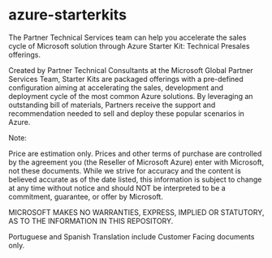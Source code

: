 # azure-starterkits
The Partner Technical Services team can help you accelerate the sales cycle of Microsoft solution through Azure Starter Kit: Technical Presales offerings.

Created by Partner Technical Consultants at the Microsoft Global Partner Services Team, Starter Kits are packaged offerings with a pre-defined configuration aiming at accelerating the sales, development and deployment cycle of the most common Azure solutions. By leveraging an outstanding bill of materials, Partners receive the support and recommendation needed to sell and deploy these popular scenarios in Azure.


Note:

Price are estimation only. Prices and other terms of purchase are controlled by the agreement you (the Reseller of Microsoft Azure) enter with Microsoft, not these documents. While we strive for accuracy and the content is believed accurate as of the date listed, this information is subject to change at any time without notice and should NOT be interpreted to be a commitment, guarantee, or offer by Microsoft.

MICROSOFT MAKES NO WARRANTIES, EXPRESS, IMPLIED OR STATUTORY, AS TO THE INFORMATION IN THIS REPOSITORY.
 
Portuguese and Spanish Translation include Customer Facing documents only.
